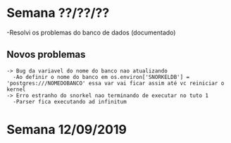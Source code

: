 # Semana ??/??/??
-Resolvi os problemas do banco de dados (documentado)
  ## Novos problemas
    -> Bug da variavel do nome do banco nao atualizando
      -Ao definir o nome do banco em os.environ['SNORKELDB'] = 'postgres:///NOMEDOBANCO' essa var vai ficar assim até vc reiniciar o kernel
    -> Erro estranho do snorkel nao terminando de executar no tuto 1
      -Parser fica executando ad infinitum 

# Semana 12/09/2019


